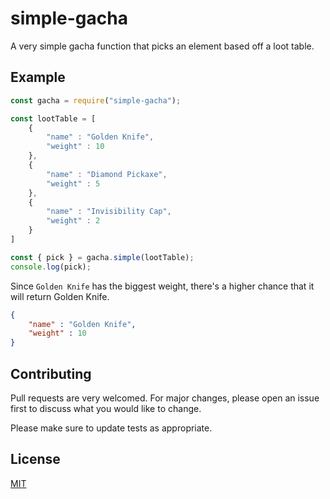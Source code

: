# simple-gacha
A very simple gacha function that picks an element based off a loot table.

## Example
```javascript
const gacha = require("simple-gacha");

const lootTable = [
    {
        "name" : "Golden Knife",
        "weight" : 10
    },
    {
        "name" : "Diamond Pickaxe",
        "weight" : 5
    },
    {
        "name" : "Invisibility Cap",
        "weight" : 2
    }
]

const { pick } = gacha.simple(lootTable);
console.log(pick);
```
Since `Golden Knife` has the biggest weight, there's a higher chance that it will return Golden Knife.
```json
{
    "name" : "Golden Knife",
    "weight" : 10
}
```

## Contributing
Pull requests are very welcomed. For major changes, please open an issue first to discuss what you would like to change.

Please make sure to update tests as appropriate.

## License
[MIT](https://choosealicense.com/licenses/mit/)